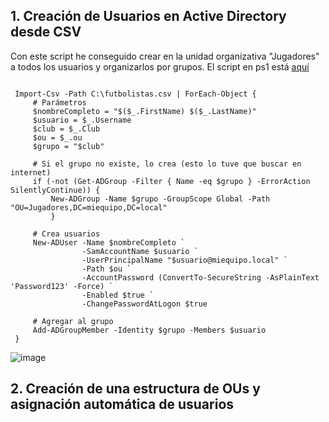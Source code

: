 ## 1. Creación de Usuarios en Active Directory desde CSV

Con este script he conseguido crear en la unidad organizativa "Jugadores" a todos los usuarios y organizarlos por grupos. 
El script en ps1 está [aquí](/Administración%20AD/Futbolistas.ps1)
~~~

 Import-Csv -Path C:\futbolistas.csv | ForEach-Object {
     # Parámetros
     $nombreCompleto = "$($_.FirstName) $($_.LastName)"
     $usuario = $_.Username
     $club = $_.Club
     $ou = $_.ou
     $grupo = "$club"

     # Si el grupo no existe, lo crea (esto lo tuve que buscar en internet)
     if (-not (Get-ADGroup -Filter { Name -eq $grupo } -ErrorAction SilentlyContinue)) {
         New-ADGroup -Name $grupo -GroupScope Global -Path "OU=Jugadores,DC=miequipo,DC=local"
         }

     # Crea usuarios
     New-ADUser -Name $nombreCompleto `
                -SamAccountName $usuario `
                -UserPrincipalName "$usuario@miequipo.local" `
                -Path $ou `
                -AccountPassword (ConvertTo-SecureString -AsPlainText 'Password123' -Force) `
                -Enabled $true `
                -ChangePasswordAtLogon $true

     # Agregar al grupo
     Add-ADGroupMember -Identity $grupo -Members $usuario
 }
~~~

![image](https://github.com/user-attachments/assets/638b6cda-efd1-409c-b706-5ead866bdcad)


## 2. Creación de una estructura de OUs y asignación automática de usuarios



